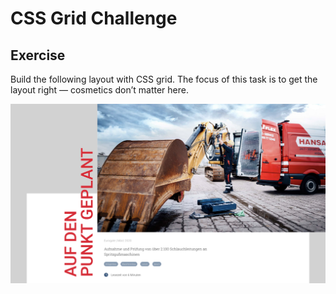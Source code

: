 # CSS Grid Challenge

## Exercise

Build the following layout with CSS grid. The focus of this task is to get the layout right — cosmetics don’t matter here.

![Grid example](assets/images/grid-example.png)
